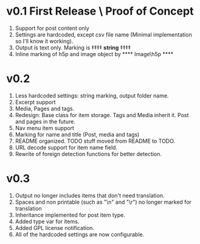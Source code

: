 # v0.1 First Release \ Proof of Concept
1. Support for post content only
2. Settings are hardcoded, except csv file name (Minimal implementation so I'll know it working).
3. Output is text only. Marking is ‡‡‡‡ __string__ ‡‡‡‡
4. Inline marking of h5p and image object by \*\*\*\* Image\h5p \*\*\*\*

# v0.2
1. Less hardcoded settings: string marking, output folder name. 
2. Excerpt support
3. Media, Pages and tags.
4. Redesign: Base class for item storage. Tags and Media inherit it. Post and pages in the future.
5. Nav menu item support
6. Marking for name and title (Post, media and tags)
7. README organized. TODO stuff moved from README to TODO. 
8. URL decode support for item name field.
9. Rewrite of foreign detection functions for better detection. 

# v0.3 
1. Output no longer includes items that don't need translation.
2. Spaces and non printable (such as "\n" and "\r") no longer marked for translation
3. Inheritance implemented for post item type.
4. Added type var for items.
5. Added GPL license notification.
6. All of the hardcoded settings are now configurable. 

